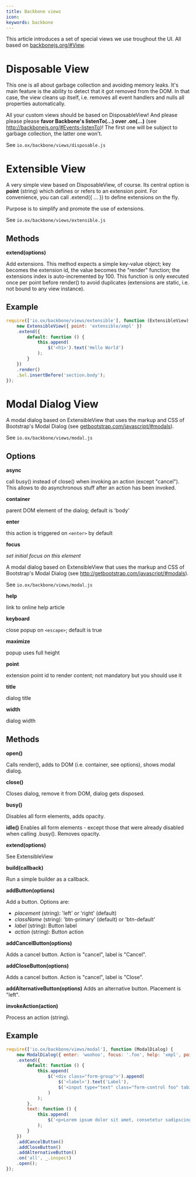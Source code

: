 ```yaml
---
title: Backbone views
icon:
keywords: backbone
---
```


This article introduces a set of special views we use troughout the UI.
All based on [backbonejs.org/#View](http://backbonejs.org/#View).

# Disposable View

This one is all about garbage collection and avoiding memory leaks.
It's main feature is the ability to detect that it got removed from the DOM.
In that case, the view cleans up itself, i.e. removes all event handlers and nulls all properties automatically.

All your custom views should be based on DisposableView!
And please please please **favor Backbone's listenTo(...) over .on(...)**
(see <http://backbonejs.org/#Events-listenTo>)!
The first one will be subject to garbage collection, the latter one won't.

See `io.ox/backbone/views/disposable.js`

# Extensible View

A very simple view based on DisposableView, of course.
Its central option is **point** (string) which defines or refers to an extension point.
For convenience, you can call .extend({ ... }) to define extensions on the fly.

Purpose is to simplify and promote the use of extensions.

See `io.ox/backbone/views/extensible.js`

## Methods

**extend(options)**

Add extensions.
This method expects a simple key-value object;
key becomes the extension id, the value becomes the "render" function;
the extensions index is auto-incremented by 100.
This function is only executed once per point before render() to avoid duplicates (extensions are static, i.e. not bound to any view instance).

## Example

```javascript
require(['io.ox/backbone/views/extensible'], function (ExtensibleView) {
    new ExtensibleView({ point: 'extensible/xmpl' })
    .extend({
        default: function () {
            this.append(
                $('<h1>').text('Hello World')
            );
        }
    })
    .render()
    .$el.insertBefore('section.body');
});
```

# Modal Dialog View

A modal dialog based on ExtensibleView that uses the markup and CSS of Bootstrap's Modal Dialog (see [getbootstrap.com/javascript/#modals](http://getbootstrap.com/javascript/#modals)).

See `io.ox/backbone/views/modal.js`

## Options

**async**

call busy() instead of close() when invoking an action (except "cancel"). This allows to do asynchronous stuff after an action has been invoked.

**container**

parent DOM element of the dialog; default is 'body'

**enter**

this action is triggered on `<enter>` by default

**focus**

_set initial focus on this element_

A modal dialog based on ExtensibleView that uses the markup and CSS of Bootstrap's Modal Dialog (see <http://getbootstrap.com/javascript/#modals>).

See `io.ox/backbone/views/modal.js`

**help**

link to online help article

**keyboard**

close popup on `<escape>`; default is true

**maximize**

popup uses full height

**point**

extension point id to render content; not mandatory but you should use it

**title**

dialog title

**width**

dialog width

## Methods

**open()**

Calls render(), adds to DOM (i.e. container, see options), shows modal dialog.

**close()**

Closes dialog, remove it from DOM, dialog gets disposed.

**busy()**

Disables all form elements, adds opacity.

**idle()**
Enables all form elements - except those that were already disabled when calling .busy(). Removes opacity.

**extend(options)**

  See ExtensibleView

**build(callback)**

  Run a simple builder as a callback.

**addButton(options)**

Add a button. Options are:

- _placement_ (string): 'left' or 'right' (default)
- _className_ (string): 'btn-primary' (default) or 'btn-default'
- _label_ (string): Button label
- _action_ (string): Button action

**addCancelButton(options)**

Adds a cancel button. Action is "cancel", label is "Cancel".

**addCloseButton(options)**

Adds a cancel button. Action is "cancel", label is "Close".

**addAlternativeButton(options)**
Adds an alternative button. Placement is "left".

**invokeAction(action)**

Process an action (string).

## Example

```javascript
require(['io.ox/backbone/views/modal'], function (ModalDialog) {
    new ModalDialog({ enter: 'woohoo', focus: '.foo', help: 'xmpl', point: 'modal/xmpl', maximize: true, title: 'Example' })
    .extend({
        default: function () {
            this.append(
                $('<div class="form-group">').append(
                    $('<label>').text('Label'),
                    $('<input type="text" class="form-control foo" tabindex="1">')
                )
            );
        },
        text: function () {
            this.append(
                $('<p>Lorem ipsum dolor sit amet, consetetur sadipscing elitr, sed diam nonumy eirmod tempor invidunt ut labore et dolore magna aliquyam erat, sed diam voluptua. At vero eos et accusam et justo duo dolores et ea rebum. Stet clita kasd gubergren, no sea takimata sanctus est Lorem ipsum dolor sit amet.</p>')
            );
        }
    })
    .addCancelButton()
    .addCloseButton()
    .addAlternativeButton()
    .on('all', _.inspect)
    .open();
});
```
